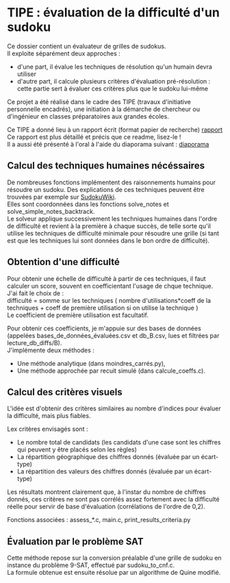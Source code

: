 # TIPE : évaluation de la difficulté d'un sudoku
Ce dossier contient un évaluateur de grilles de sudokus.  
Il exploite séparément deux approches :
- d'une part, il évalue les techniques de résolution qu'un humain devra utiliser
- d'autre part, il calcule plusieurs critères d'évaluation pré-résolution : cette partie sert à évaluer ces critères plus que le sudoku lui-même

Ce projet a été réalisé dans le cadre des TIPE (travaux d'initiative personnelle encadrés), une initiation à la démarche de chercheur ou d'ingénieur en classes préparatoires aux grandes écoles.  

Ce TIPE a donné lieu à un rapport écrit (format papier de recherche) [rapport](Rapport_et_pdg.pdf)  
Ce rapport est plus détaillé et précis que ce readme, lisez-le !  
Il a aussi été présenté à l'oral à l'aide du diaporama suivant : [diaporama](diapo_v6_code.pdf)  



## Calcul des techniques humaines nécéssaires

De nombreuses fonctions implémentent des raisonnements humains pour résoudre un sudoku. Des explications de ces techniques peuvent être trouvées par exemple sur [SudokuWiki](https://www.sudokuwiki.org/).  
Elles sont coordonnées dans les fonctions solve\_notes et solve\_simple\_notes\_backtrack.  
Le solveur applique successivement les techniques humaines dans l'ordre de difficulté et revient à la première à chaque succès, de telle sorte qu'il utilise les techniques de difficulté minimale pour résoudre une grille (si tant est que les techniques lui sont données dans le bon ordre de difficulté).


## Obtention d'une difficulté

Pour obtenir une échelle de difficulté à partir de ces techniques, il faut calculer un score, souvent en coefficientant l'usage de chque technique.  
J'ai fait le choix de :  
difficulté = somme sur les techniques ( nombre d'utilisations*coeff de la techniques + coeff de première utilisation si on utilise la technique )  
Le coefficient de première utilisation est facultatif.

Pour obtenir ces coefficients, je m'appuie sur des bases de données (appelées bases_de_données_évaluées.csv et db_B.csv, lues et filtrées par lecture\_db\_diffs/B).  
J'implémente deux méthodes : 
- Une méthode analytique (dans moindres_carrés.py),
- Une méthode approchée par recuit simulé (dans calcule_coeffs.c).


## Calcul des critères visuels

L'idée est d'obtenir des critères similaires au nombre d'indices pour évaluer la difficulté, mais plus fiables.  

Lex critères envisagés sont :  
- Le nombre total de candidats (les candidats d'une case sont les chiffres qui peuvent y être placés selon les règles)
- La répartition géographique des chiffres donnés (évaluée par un écart-type)
- La répartition des valeurs des chiffres donnés (évaluée par un écart-type)

Les résultats montrent clairement que, à l'instar du nombre de chiffres donnés, ces critères ne sont pas corrélés assez fortement avec la difficulté réelle pour servir de base d'évaluation (corrélations de l'ordre de 0,2).  

Fonctions associées : assess_\*.c, main.c, print\_results\_criteria.py

## Évaluation par le problème SAT

Cette méthode repose sur la conversion préalable d'une grille de sudoku en instance du problème 9-SAT, effectué par sudoku\_to\_cnf.c.  
La formule obtenue est ensuite résolue par un algorithme de Quine modifié.





